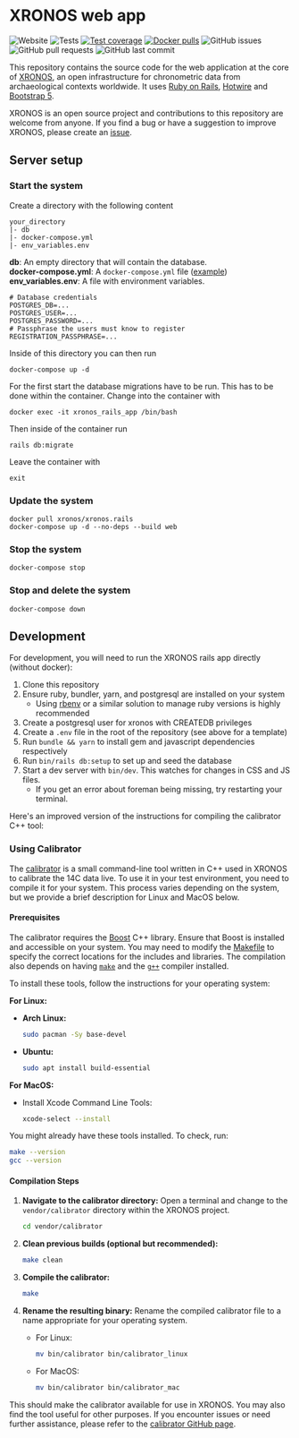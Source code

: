 # XRONOS web app

![Website](https://img.shields.io/website?url=https%3A%2F%2Fxronos.ch)
![Tests](https://github.com/xronos-ch/xronos.rails/actions/workflows/verify.yml/badge.svg)
[![Test coverage](https://codecov.io/gh/xronos-ch/xronos.rails/branch/master/graph/badge.svg?token=0E7SVSFTVI)](https://codecov.io/gh/xronos-ch/xronos.rails)
[![Docker pulls](https://img.shields.io/docker/pulls/xronos/xronos.rails)](https://hub.docker.com/r/xronos/xronos.rails/)
![GitHub issues](https://img.shields.io/github/issues/xronos-ch/xronos.rails)
![GitHub pull requests](https://img.shields.io/github/issues-pr/xronos-ch/xronos.rails)
![GitHub last commit](https://img.shields.io/github/last-commit/xronos-ch/xronos.rails)

This repository contains the source code for the web application at the core of [XRONOS](https://xronos.ch), an open infrastructure for chronometric data from archaeological contexts worldwide.
It uses [Ruby on Rails](https://rubyonrails.org/), [Hotwire](https://hotwired.dev/) and [Bootstrap 5](https://getbootstrap.com/).

XRONOS is an open source project and contributions to this repository are welcome from anyone.
If you find a bug or have a suggestion to improve XRONOS, please create an [issue](https://github.com/xronos-ch/xronos.rails/issues).

## Server setup

### Start the system

Create a directory with the following content

```
your_directory
|- db
|- docker-compose.yml
|- env_variables.env
```

**db**: An empty directory that will contain the database.  
**docker-compose.yml**: A `docker-compose.yml` file ([example](https://github.com/xronos-ch/xronos.rails/blob/f4049a7eb0ee2a6311a72ef5616e4692aa2cad52/docker-compose.yml))  
**env_variables.env**: A file with environment variables.

```
# Database credentials
POSTGRES_DB=...
POSTGRES_USER=...
POSTGRES_PASSWORD=...
# Passphrase the users must know to register
REGISTRATION_PASSPHRASE=...
```

Inside of this directory you can then run

```
docker-compose up -d
```

For the first start the database migrations have to be run. This has to be done within the container. Change into the container with

```
docker exec -it xronos_rails_app /bin/bash
```

Then inside of the container run

```
rails db:migrate
```

Leave the container with

```
exit
```

### Update the system

```
docker pull xronos/xronos.rails
docker-compose up -d --no-deps --build web
```

### Stop the system

```
docker-compose stop
```

### Stop and delete the system

```
docker-compose down
```

## Development

For development, you will need to run the XRONOS rails app directly (without docker):

1. Clone this repository
2. Ensure ruby, bundler, yarn, and postgresql are installed on your system
    * Using [rbenv](https://github.com/rbenv/rbenv) or a similar solution to manage ruby versions is highly recommended
3. Create a postgresql user for xronos with CREATEDB privileges
4. Create a `.env` file in the root of the repository (see above for a template)
5. Run `bundle && yarn` to install gem and javascript dependencies respectively
6. Run `bin/rails db:setup` to set up and seed the database
7. Start a dev server with `bin/dev`. This watches for changes in CSS and JS files.
    * If you get an error about foreman being missing, try restarting your terminal.

Here's an improved version of the instructions for compiling the calibrator C++ tool:

### Using Calibrator

The [calibrator](https://github.com/ISAAKiel/calibrator) is a small command-line tool written in C++ used in XRONOS to calibrate the 14C data live. To use it in your test environment, you need to compile it for your system. This process varies depending on the system, but we provide a brief description for Linux and MacOS below.

#### Prerequisites

The calibrator requires the [Boost](https://www.boost.org) C++ library. Ensure that Boost is installed and accessible on your system. You may need to modify the [Makefile](vendor/calibrator/Makefile) to specify the correct locations for the includes and libraries. The compilation also depends on having [`make`](http://en.wikipedia.org/wiki/Make_%28software%29) and the [`g++`](https://en.wikipedia.org/wiki/GNU_Compiler_Collection) compiler installed.

To install these tools, follow the instructions for your operating system:

**For Linux:**
- **Arch Linux:** 
  ```sh
  sudo pacman -Sy base-devel
  ```
- **Ubuntu:**
  ```sh
  sudo apt install build-essential
  ```

**For MacOS:**
- Install Xcode Command Line Tools:
  ```sh
  xcode-select --install
  ```

You might already have these tools installed. To check, run:

```sh
make --version
gcc --version
```

#### Compilation Steps

1. **Navigate to the calibrator directory:**
   Open a terminal and change to the `vendor/calibrator` directory within the XRONOS project.
   ```sh
   cd vendor/calibrator
   ```

2. **Clean previous builds (optional but recommended):**
   ```sh
   make clean
   ```

3. **Compile the calibrator:**
   ```sh
   make
   ```

4. **Rename the resulting binary:**
   Rename the compiled calibrator file to a name appropriate for your operating system.
   - For Linux:
     ```sh
     mv bin/calibrator bin/calibrator_linux
     ```
   - For MacOS:
     ```sh
     mv bin/calibrator bin/calibrator_mac
     ```

This should make the calibrator available for use in XRONOS. You may also find the tool useful for other purposes. If you encounter issues or need further assistance, please refer to the [calibrator GitHub page](https://github.com/ISAAKiel/calibrator).
